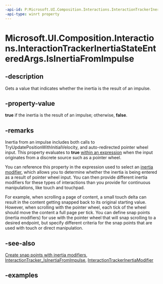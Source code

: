 ```yaml
---
-api-id: P:Microsoft.UI.Composition.Interactions.InteractionTrackerInertiaStateEnteredArgs.IsInertiaFromImpulse
-api-type: winrt property
---
```


<!-- Property syntax.
public bool IsInertiaFromImpulse { get; }
-->

# Microsoft.UI.Composition.Interactions.InteractionTrackerInertiaStateEnteredArgs.IsInertiaFromImpulse

## -description

Gets a value that indicates whether the inertia is the result of an impulse.

## -property-value

**true** if the inertia is the result of an impulse; otherwise, **false**.

## -remarks

Inertia from an impulse includes both calls to TryUpdatePositionWithInitialVelocity, and auto-redirected pointer wheel input. This property evaluates to **true** [within an expression](interactiontracker_isinertiafromimpulse.md) when the input originates from a discrete source such as a pointer wheel.

You can reference this property in the expression used to select an [inertia modifier](interactiontrackerinertiamodifier.md), which allows you to determine whether the inertia is being entered as a result of pointer wheel input. You can then provide different inertia modifiers for these types of interactions than you provide for continuous manipulations, like touch and touchpad.

For example, when scrolling a page of content, a small touch delta can result in the content getting snapped back to its original starting value. However, when scrolling with the pointer wheel, each tick of the wheel should move the content a full page per tick. You can define snap points (inertia modifiers) for use with the pointer wheel that will snap scrolling to a desired endpoint, but specify different criteria for the snap points that are used with touch or direct manipulation.

## -see-also

[Create snap points with inertia modifiers](/windows/uwp/composition/inertia-modifiers), [InteractionTracker_IsInertiaFromImpulse](interactiontracker_isinertiafromimpulse.md), [InteractionTrackerInertiaModifier](interactiontrackerinertiamodifier.md)

## -examples

